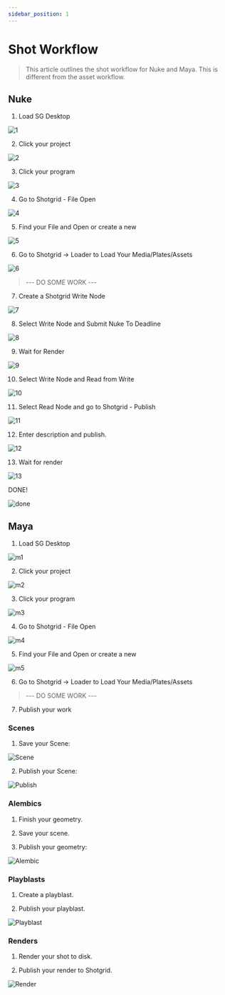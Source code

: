 ```yaml
---
sidebar_position: 1
---
```


# Shot Workflow

>This article outlines the shot workflow for Nuke and Maya. This is different from the asset workflow.

## Nuke
1. Load SG Desktop

![1](./1.png)

2. Click your project

![2](./2.png)

3. Click your program

![3](./3.png)

4. Go to Shotgrid - File Open

![4](./4.png)

5. Find your File and Open or create a new

![5](./5.jpeg)

6. Go to Shotgrid -> Loader to Load Your Media/Plates/Assets

![6](./6.png)

>  --- DO SOME WORK ---

7. Create a Shotgrid Write Node

![7](./7.png)

8. Select Write Node and Submit Nuke To Deadline

![8](./8.png)

9. Wait for Render

![9](./9.jpeg)

10. Select Write Node and Read from Write

![10](./10.png)

11. Select Read Node and go to Shotgrid - Publish

![11](./11.png)

12. Enter description and publish.

![12](./12.jpeg)

13. Wait for render

![13](./13.jpeg)

DONE!

![done](./done.jpeg)


## Maya

1. Load SG Desktop

![m1](./m1.png)

2. Click your project

![m2](./m2.png)

3. Click your program

![m3](./m3.png)

4. Go to Shotgrid - File Open

![m4](./m4.png)

5. Find your File and Open or create a new

![m5](./m5.jpeg)

6. Go to Shotgrid -> Loader to Load Your Media/Plates/Assets


>  --- DO SOME WORK ---

7. Publish your work

### Scenes

1. Save your Scene:

![Scene](./scene.png)

2. Publish your Scene:

![Publish](./publish.jpeg)

### Alembics

1. Finish your geometry.

2. Save your scene.

3. Publish your geometry:

![Alembic](./alembic.jpeg)

### Playblasts

1. Create a playblast.

2. Publish your playblast.

![Playblast](./playblast.png)


### Renders

1. Render your shot to disk.

2. Publish your render to Shotgrid.

![Render](./render.jpeg)
